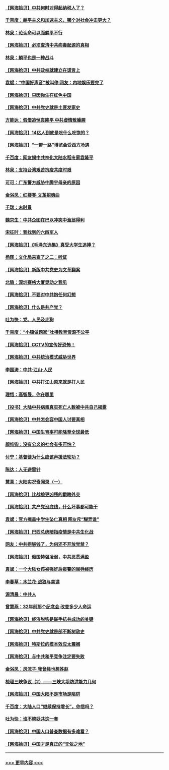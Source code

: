 #### [【网海拾贝】中共何时对得起纳税人了？](../pages/nsc993/n12985578.md?t=05311501) 
#### [千百度：躺平主义和加速主义，哪个对社会冲击更大？](../pages/nsc993/n12985512.md?t=05311501) 
#### [林泉：论认命可以而躺平不行](../pages/nsc993/n12985505.md?t=05311501) 
#### [【网海拾贝】必须查清中共病毒起源的真相](../pages/nsc993/n12984276.md?t=05311501) 
#### [林泉：躺平也是一种战斗](../pages/nsc993/n12984194.md?t=05311501) 
#### [【网海拾贝】中共政权就建立在谎言上](../pages/nsc993/n12981880.md?t=05311501) 
#### [袁斌：“中国好声音”被叫停 网友：内地娱乐要完了](../pages/nsc993/n12981826.md?t=05311501) 
#### [【网海拾贝】只因你生在红色中国](../pages/nsc993/n12979096.md?t=05311501) 
#### [【网海拾贝】中共党史就是土匪发家史](../pages/nsc993/n12976478.md?t=05311501) 
#### [方能达：假借追悼袁隆平 中共虚情散臊腥](../pages/nsc993/n12976396.md?t=05311501) 
#### [【网海拾贝】14亿人到底是吃什么吃饱的？](../pages/nsc993/n12974125.md?t=05311501) 
#### [【网海拾贝】“一带一路”博览会受西方冷遇](../pages/nsc993/n12971787.md?t=05311501) 
#### [千百度：网友揭中共神化大陆水稻专家袁隆平](../pages/nsc993/n12971733.md?t=05311501) 
#### [林泉：支持台湾艰苦抗疫共度时艰](../pages/nsc993/n12971350.md?t=05311501) 
#### [可可：广东警方威胁牛腾宇母亲的原因](../pages/nsc993/n12971100.md?t=05311501) 
#### [金浴凤：红楼春·文革招魂曲](../pages/nsc993/n12970354.md?t=05311501) 
#### [千瑞：末时景](../pages/nsc993/n12970337.md?t=05311501) 
#### [魏京生：中共企图在巴以冲突中渔翁得利](../pages/nsc993/n12970286.md?t=05311501) 
#### [宋征时：我找到的六四军人](../pages/nsc993/n12970213.md?t=05311501) 
#### [【网海拾贝】《毛泽东选集》真受大学生追捧？](../pages/nsc993/n12968779.md?t=05311501) 
#### [杨晖：文化局来查了之二：听证](../pages/nsc993/n12966528.md?t=05311501) 
#### [【网海拾贝】新版中共党史为文革翻案](../pages/nsc993/n12967526.md?t=05311501) 
#### [北隐：深圳赛格大厦晃动之我见](../pages/nsc993/n12967393.md?t=05311501) 
#### [【网海拾贝】不要对中共抱任何幻想](../pages/nsc993/n12965222.md?t=05311501) 
#### [【网海拾贝】什么是共产党？](../pages/nsc993/n12962781.md?t=05311501) 
#### [吐为快：党、人民及走狗](../pages/nsc993/n12962747.md?t=05311501) 
#### [千百度：“小镇做题家”吐槽教育资源不公平](../pages/nsc993/n12962705.md?t=05311501) 
#### [【网海拾贝】CCTV的宣传好恐怖！](../pages/nsc993/n12959984.md?t=05311501) 
#### [【网海拾贝】中共统治模式威胁世界](../pages/nsc993/n12957622.md?t=05311501) 
#### [李国涛：中共‧江山‧人民](../pages/nsc993/n12957502.md?t=05311501) 
#### [【网海拾贝】中共打江山原来就是打人民](../pages/nsc993/n12954345.md?t=05311501) 
#### [理悟：高智晟，你在哪里](../pages/nsc993/n12953115.md?t=05311501) 
#### [【投书】大陆中共病毒真实死亡人数被中共自己揭露](../pages/nsc993/n12953050.md?t=05311501) 
#### [【网海拾贝】中共怎会容中国人讨要真相](../pages/nsc993/n12952161.md?t=05311501) 
#### [【网海拾贝】中国生育率可能降至全球最低](../pages/nsc993/n12948793.md?t=05311501) 
#### [颜纯钩：没有公义的社会有多可怕？](../pages/nsc993/n12947626.md?t=05311501) 
#### [付宁：基督徒为什么应该声援法轮功？](../pages/nsc993/n12947233.md?t=05311501) 
#### [陈达：人无避雷针](../pages/nsc993/n12947098.md?t=05311501) 
#### [慧真：大陆实况奇闻录（一）](../pages/nsc993/n12945811.md?t=05311501) 
#### [【网海拾贝】比战狼更凶残的戳瞎外交](../pages/nsc993/n12945717.md?t=05311501) 
#### [【网海拾贝】共产党没底线，什么坏事都可能干](../pages/nsc993/n12942090.md?t=05311501) 
#### [袁斌：官方掩盖中学生坠亡真相 网友斥“糊弄谁”](../pages/nsc993/n12942029.md?t=05311501) 
#### [【网海拾贝】巴西总统暗指疫情是中共生化战](../pages/nsc993/n12938999.md?t=05311501) 
#### [网友：中共捞够钱了，为何还不开放党禁？](../pages/nsc993/n12938952.md?t=05311501) 
#### [【网海拾贝】俄国恃强凌弱，中共恶贯满盈](../pages/nsc993/n12936626.md?t=05311501) 
#### [袁斌：一个大陆女孩被强奸后报警的屈辱经历](../pages/nsc993/n12936547.md?t=05311501) 
#### [李春草：木兰花·战狼与美谍](../pages/nsc993/n12935995.md?t=05311501) 
#### [源清晨：中共人](../pages/nsc993/n12935589.md?t=05311501) 
#### [曾慧燕：32年前那个纪念会 改变多少人命运](../pages/nsc993/n12934233.md?t=05311501) 
#### [【网海拾贝】经济脱钩是联手抗共成功的关键](../pages/nsc993/n12934176.md?t=05311501) 
#### [【网海拾贝】中共党史就是部不断树敌史](../pages/nsc993/n12932844.md?t=05311501) 
#### [【网海拾贝】特斯拉的模本效应太震撼](../pages/nsc993/n12925626.md?t=05311501) 
#### [【网海拾贝】与中共和平竞争注定要失败](../pages/nsc993/n12923326.md?t=05311501) 
#### [金浴凤：风流子‧我曾经也想姓赵](../pages/nsc993/n12920911.md?t=05311501) 
#### [梳理三峡争议（2）——三峡大坝防洪能力几何](../pages/nsc993/n12920173.md?t=05311501) 
#### [【网海拾贝】中国大陆不是市场是陷阱](../pages/nsc993/n12920143.md?t=05311501) 
#### [千百度：大陆人口“继续保持增长”，你信吗？](../pages/nsc993/n12918946.md?t=05311501) 
#### [吐为快：谁不晓妖共这一套](../pages/nsc993/n12918941.md?t=05311501) 
#### [【网海拾贝】中国人口普查数据有多难看？](../pages/nsc993/n12917822.md?t=05311501) 
#### [【网海拾贝】中国才是真正的“无依之地”](../pages/nsc993/n12915845.md?t=05311501) 

----
#### [ >>> 更早内容 <<< ](../indexes/nsc993-earlier.md)
